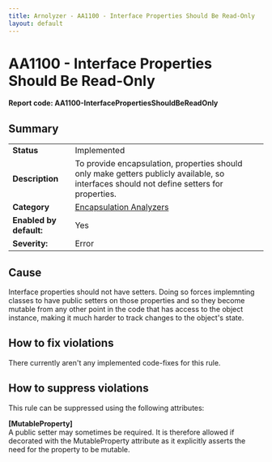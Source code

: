 ```yaml
---
title: Arnolyzer - AA1100 - Interface Properties Should Be Read-Only
layout: default
---
```

# AA1100 - Interface Properties Should Be Read-Only #
**Report code: AA1100-InterfacePropertiesShouldBeReadOnly**

## Summary ##
<table>
<tr>
  <td><strong>Status</strong></td>
  <td>Implemented</td>
</tr>
<tr>
  <td><strong>Description</strong></td>
  <td>To provide encapsulation, properties should only make getters publicly available, so interfaces should not define setters for properties.</td>
</tr>
<tr>
  <td><strong>Category</strong></td>
  <td><a href="EncapsulationAnalyzers.html">Encapsulation Analyzers</a></td>
</tr>
<tr>
  <td><strong>Enabled by default:</strong></td>
  <td>Yes</td>
</tr>
<tr>
  <td><strong>Severity:</strong></td>
  <td>Error</td>
</tr>
</table>

## Cause ##

Interface properties should not have setters. Doing so forces implemnting classes to have public setters on those properties and so they become mutable from any other point in the code that has access to the object instance, making it much harder to track changes to the object's state.

## How to fix violations ##

There currently aren't any implemented code-fixes for this rule.

## How to suppress violations ##

This rule can be suppressed using the following attributes: 

**[MutableProperty]**<br/>A public setter may sometimes be required. It is therefore allowed if decorated with the MutableProperty attribute as it explicitly asserts the need for the property to be mutable.
